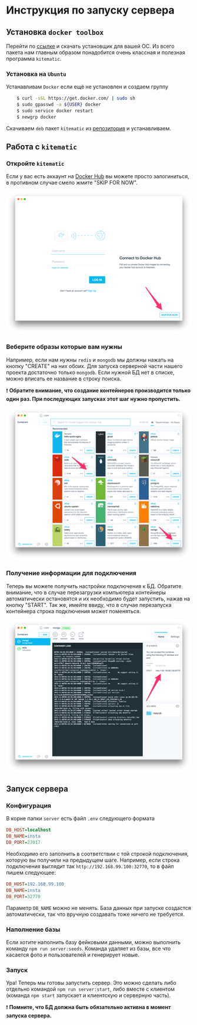 # Инструкция по запуску сервера

## Установка `docker toolbox`

Перейти по [ссылке](https://www.docker.com/docker-toolbox) и скачать установщик для вашей ОС. Из всего пакета нам главным образом понадобится очень классная и полезная программа `kitematic`.

### Установка на `Ubuntu`
Устанавливам `Docker` если ещё не установлен и создаем группу
```bash
    $ curl -sSL https://get.docker.com/ | sudo sh
    $ sudo gpasswd -a ${USER} docker  
    $ sudo service docker restart
    $ newgrp docker
```

Скачиваем `deb` пакет `kitematic` из [репозитория](https://github.com/docker/kitematic) и устанавливаем.

## Работа с `kitematic`

### Откройте `kitematic`

Если у вас есть аккаунт на [Docker Hub](https://hub.docker.com/) вы можете просто залогиниться, в противном случае смело жмите "SKIP FOR NOW".

![Kitematic sign in](./images/kitematic-signin.png)

### Веберите образы которые вам нужны

Например, если нам нужны `redis` и `mongodb` мы должны нажать на кнопку "CREATE" на них обоих. Для запуска серверной части нашего проекта достаточно только `mongodb`. Если нужной БД нет в списке, можно вписать ее название в строку поиска.

 :exclamation: **Обратите внимание, что создание контейнеров производится только один раз. При последующих запусках этот шаг нужно пропустить.**

![Kitematic select images](./images/kitematic-select-images.png)

### Получение информации для подключения

Теперь вы можете получить настройки подключения к БД. Обратите внимание, что в случае перезагрузки компьютера контейнеры автоматически остановятся и их необходимо будет запустить, нажав на кнопку "START". Так же, имейте ввиду, что в случае перезапуска контейнера строка подключения может поменяться.

![Kitematic find connection details](./images/kitematic-access-url.png)

## Запуск сервера

### Конфигурация

В корне папки `server` есть файл `.env` следующего формата

```ini
DB_HOST=localhost
DB_NAME=insta
DB_PORT=27017
```

Необходимо его заполнить в соответствии с той строкой подключения, которую вы получили на предыдущем шаге. Например, если строка подключения выглядит так `http://192.168.99.100:32770`, то в файл пишем следующее:

```ini
DB_HOST=192.168.99.100
DB_NAME=insta
DB_PORT=32770
```

Параметр `DB_NAME` можно не менять. База данных при запуске создастся автоматически, так что вручную создавать тоже ничего не требуется.

### Наполнение базы

Если хотите наполнить базу фейковыми данными, можно выполнить команду `npm run server:seeds`. Команда удаляет из базы, все что касается фото и пользователей и генерирует новые.

### Запуск

Ура! Теперь мы готовы запустить сервер. Это можно сделать либо отдельно командой `npm run server:start`, либо вместе с клиентом (команда `npm start` запускает и клиентскую и серверную часть).

 :exclamation: **Помните, что БД должна быть обязательно активна в момент запуска сервера.**

